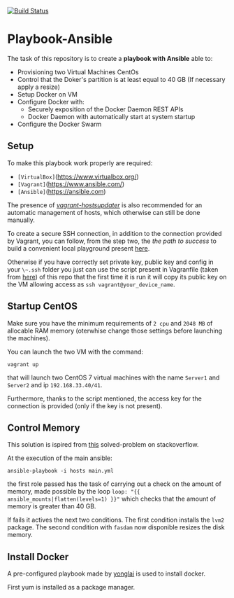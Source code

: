 [![Build Status](https://www.travis-ci.com/attgua/Playbook-Ansible.svg?branch=main)](https://www.travis-ci.com/attgua/Playbook-Ansible)

# Playbook-Ansible
The task of this repository is to create a **playbook with Ansible** able to:

- Provisioning two Virtual Machines CentOs
- Control that the Doker's partition is at least equal to 40 GB (If necessary apply a resize) 
- Setup Docker on VM
- Configure Docker with: <br/>
  - Securely exposition of the Docker Daemon REST APIs <br/>
  - Docker Daemon with automatically start at system startup
- Configure the Docker Swarm

## Setup

To make this playbook work properly are required:

* `[VirtualBox]`(https://www.virtualbox.org/)
* `[Vagrant]`(https://www.ansible.com/)
* `[Ansible]`(https://ansible.com)

The presence of *[vagrant-hostsupdater](https://github.com/agiledivider/vagrant-hostsupdater)* is also recommended for an automatic management of hosts, which otherwise can still be done manually.

To create a secure SSH connection, in addition to the connection provided by Vagrant, you can follow, from the step two, the *the path to success* to build a convenient local playground present [here](https://max.engineer/six-ansible-practices#automate-adding-your-pub-key-to-vms).

Otherwise if you have correctly set private key, public key and config in your `\~.ssh` folder you just can use the script present in Vagranfile (taken from [here](https://stackoverflow.com/questions/30075461/how-do-i-add-my-own-public-key-to-vagrant-vm)) of this repo that the first time it is run it will copy its public key on the VM allowing access as `ssh vagrant@your_device_name`.


## Startup CentOS

Make sure you have the minimum requirements of `2 cpu` and `2048 MB` of allocable RAM memory (oterwhise change those settings before launching the machines).

You can launch the two VM with the command:

```
vagrant up

```

that will launch two CentOS 7 virtual machines with the name `Server1` and `Server2` and ip `192.168.33.40/41`. 

Furthermore, thanks to the script mentioned, the access key for the connection is provided (only if the key is not present).

## Control Memory

This solution is ispired from [this](https://stackoverflow.com/questions/26981907/using-ansible-to-manage-disk-space) solved-problem on stackoverflow.

At the execution of the main ansible:
```
ansible-playbook -i hosts main.yml
```
the first role passed has the task of carrying out a check on the amount of memory, made possible by the loop `loop: "{{ ansible_mounts|flatten(levels=1) }}"` which checks that the amount of memory is greater than 40 GB.

If fails it actives the next two conditions. 
The first condition installs the `lvm2` package. 
The second condition with `fasdam` now disponible resizes the disk memory.


## Install Docker

A pre-configured playbook made by [yonglai](https://gist.github.com/yonglai/d4617d6914d5f4eb22e4e5a15c0e9a03) is used to install docker.

First yum is installed as a package manager.







